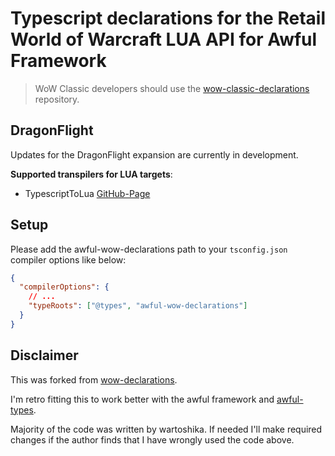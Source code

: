 # Typescript declarations for the Retail World of Warcraft LUA API for Awful Framework

> WoW Classic developers should use the [wow-classic-declarations](https://github.com/wartoshika/wow-classic-declarations) repository.

## DragonFlight

Updates for the DragonFlight expansion are currently in development.

**Supported transpilers for LUA targets**:

- TypescriptToLua [GitHub-Page](https://github.com/TypeScriptToLua/TypeScriptToLua)

## Setup

Please add the awful-wow-declarations path to your `tsconfig.json` compiler options like below:

```json
{
  "compilerOptions": {
    // ...
    "typeRoots": ["@types", "awful-wow-declarations"]
  }
}
```

## Disclaimer

This was forked from [wow-declarations](https://github.com/wartoshika/wow-declarations).

I'm retro fitting this to work better with the awful framework and [awful-types](https://github.com/aqwerty420/awful-types).

Majority of the code was written by wartoshika. If needed I'll make required changes if the author finds that I have wrongly used the code above.
